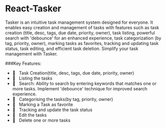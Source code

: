 # React-Tasker 
Tasker is an intuitive task management system designed for everyone. It enables easy creation and management of tasks with features such as task creation (title, desc, tags, due date, priority, owner), task listing, powerful search with 'debounce' for an enhanced experience, task categorization (by tag, priority, owner), marking tasks as favorites, tracking and updating task status, task editing, and efficient task deletion. Simplify your task management with Tasker.



###Key Features:

- 🚀 &nbsp; Task Creation(title, desc, tags, due date, priority, owner)
- 🚀 &nbsp; Listing the tasks
- 🚀 &nbsp; Search: Ability to search by entering keywords that matches one or more tasks. Implement 'debounce' technique for improved search experience.
- 🚀 &nbsp; Categorising the tasks(by tag, priority, owner)
- 🚀 &nbsp; Marking a Task as favorite
- 🚀 &nbsp; Tracking and update the task status
- 🚀 &nbsp; Edit the tasks
- 🚀 &nbsp; Delete one or more tasks


